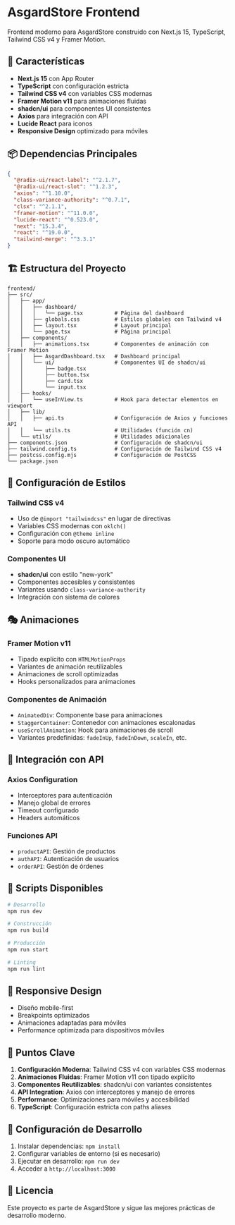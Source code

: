# AsgardStore Frontend

Frontend moderno para AsgardStore construido con Next.js 15, TypeScript, Tailwind CSS v4 y Framer Motion.

## 🚀 Características

- **Next.js 15** con App Router
- **TypeScript** con configuración estricta
- **Tailwind CSS v4** con variables CSS modernas
- **Framer Motion v11** para animaciones fluidas
- **shadcn/ui** para componentes UI consistentes
- **Axios** para integración con API
- **Lucide React** para iconos
- **Responsive Design** optimizado para móviles

## 📦 Dependencias Principales

```json
{
  "@radix-ui/react-label": "^2.1.7",
  "@radix-ui/react-slot": "^1.2.3",
  "axios": "^1.10.0",
  "class-variance-authority": "^0.7.1",
  "clsx": "^2.1.1",
  "framer-motion": "^11.0.0",
  "lucide-react": "^0.523.0",
  "next": "15.3.4",
  "react": "^19.0.0",
  "tailwind-merge": "^3.3.1"
}
```

## 🏗️ Estructura del Proyecto

```
frontend/
├── src/
│   ├── app/
│   │   ├── dashboard/
│   │   │   └── page.tsx          # Página del dashboard
│   │   ├── globals.css           # Estilos globales con Tailwind v4
│   │   ├── layout.tsx            # Layout principal
│   │   └── page.tsx              # Página principal
│   ├── components/
│   │   ├── animations.tsx        # Componentes de animación con Framer Motion
│   │   ├── AsgardDashboard.tsx   # Dashboard principal
│   │   └── ui/                   # Componentes UI de shadcn/ui
│   │       ├── badge.tsx
│   │       ├── button.tsx
│   │       ├── card.tsx
│   │       └── input.tsx
│   ├── hooks/
│   │   └── useInView.ts          # Hook para detectar elementos en viewport
│   ├── lib/
│   │   ├── api.ts                # Configuración de Axios y funciones API
│   │   └── utils.ts              # Utilidades (función cn)
│   └── utils/                    # Utilidades adicionales
├── components.json               # Configuración de shadcn/ui
├── tailwind.config.ts            # Configuración de Tailwind CSS v4
├── postcss.config.mjs            # Configuración de PostCSS
└── package.json
```

## 🎨 Configuración de Estilos

### Tailwind CSS v4

- Uso de `@import "tailwindcss"` en lugar de directivas
- Variables CSS modernas con `oklch()`
- Configuración con `@theme inline`
- Soporte para modo oscuro automático

### Componentes UI

- **shadcn/ui** con estilo "new-york"
- Componentes accesibles y consistentes
- Variantes usando `class-variance-authority`
- Integración con sistema de colores

## 🎭 Animaciones

### Framer Motion v11

- Tipado explícito con `HTMLMotionProps`
- Variantes de animación reutilizables
- Animaciones de scroll optimizadas
- Hooks personalizados para animaciones

### Componentes de Animación

- `AnimatedDiv`: Componente base para animaciones
- `StaggerContainer`: Contenedor con animaciones escalonadas
- `useScrollAnimation`: Hook para animaciones de scroll
- Variantes predefinidas: `fadeInUp`, `fadeInDown`, `scaleIn`, etc.

## 🔌 Integración con API

### Axios Configuration

- Interceptores para autenticación
- Manejo global de errores
- Timeout configurado
- Headers automáticos

### Funciones API

- `productAPI`: Gestión de productos
- `authAPI`: Autenticación de usuarios
- `orderAPI`: Gestión de órdenes

## 🚀 Scripts Disponibles

```bash
# Desarrollo
npm run dev

# Construcción
npm run build

# Producción
npm run start

# Linting
npm run lint
```

## 📱 Responsive Design

- Diseño mobile-first
- Breakpoints optimizados
- Animaciones adaptadas para móviles
- Performance optimizada para dispositivos móviles

## 🎯 Puntos Clave

1. **Configuración Moderna**: Tailwind CSS v4 con variables CSS modernas
2. **Animaciones Fluidas**: Framer Motion v11 con tipado explícito
3. **Componentes Reutilizables**: shadcn/ui con variantes consistentes
4. **API Integration**: Axios con interceptores y manejo de errores
5. **Performance**: Optimizaciones para móviles y accesibilidad
6. **TypeScript**: Configuración estricta con paths aliases

## 🔧 Configuración de Desarrollo

1. Instalar dependencias: `npm install`
2. Configurar variables de entorno (si es necesario)
3. Ejecutar en desarrollo: `npm run dev`
4. Acceder a `http://localhost:3000`

## 📄 Licencia

Este proyecto es parte de AsgardStore y sigue las mejores prácticas de desarrollo moderno.
